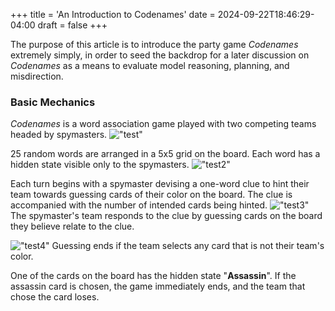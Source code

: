 +++
title = 'An Introduction to Codenames'
date = 2024-09-22T18:46:29-04:00
draft = false
+++


The purpose of this article is to introduce the party game *Codenames* extremely simply, in order to seed the backdrop for a later discussion on *Codenames* as a means to evaluate model reasoning, planning, and misdirection. 

### Basic Mechanics

*Codenames* is a word association game played with two competing teams headed by spymasters. !["test"](/img/example22.png)

25 random words are arranged in a 5x5 grid on the board. Each word has a hidden state visible only to the spymasters. 
!["test2"](/img/example24.png)

Each turn begins with a spymaster devising a one-word clue to hint their team towards guessing cards of their color on the board. The clue is accompanied with the number of intended cards being hinted.
!["test3"](/img/example25.png)
The spymaster's team responds to the clue by guessing cards on the board they believe relate to the clue. 

!["test4"](/img/example21.png) Guessing ends if the team selects any card that is not their team's color. 

One of the cards on the board has the hidden state "**Assassin**". If the assassin card is chosen, the game immediately ends, and the team that chose the card loses.